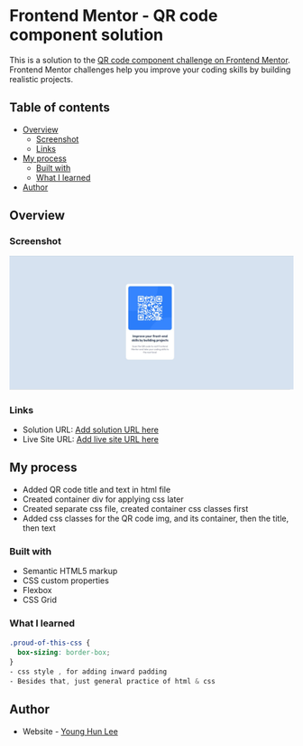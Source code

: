 # Frontend Mentor - QR code component solution

This is a solution to the [QR code component challenge on Frontend Mentor](https://www.frontendmentor.io/challenges/qr-code-component-iux_sIO_H). Frontend Mentor challenges help you improve your coding skills by building realistic projects. 

## Table of contents

- [Overview](#overview)
  - [Screenshot](#screenshot)
  - [Links](#links)
- [My process](#my-process)
  - [Built with](#built-with)
  - [What I learned](#what-i-learned)
- [Author](#author)


## Overview

### Screenshot
![](./images/screenshot.jpg)


### Links
- Solution URL: [Add solution URL here](https://github.com/pazza0118/qrCode.git)
- Live Site URL: [Add live site URL here](https://your-live-site-url.com)

## My process
- Added QR code title and text in html file
- Created container div for applying css later
- Created separate css file, created container css classes first
- Added css classes for the QR code img, and its container, then the title, then text

### Built with
- Semantic HTML5 markup
- CSS custom properties
- Flexbox
- CSS Grid

### What I learned
```css
.proud-of-this-css {
  box-sizing: border-box;
}
- css style , for adding inward padding 
- Besides that, just general practice of html & css
```

## Author
- Website - [Young Hun Lee](https://www.your-site.com)


